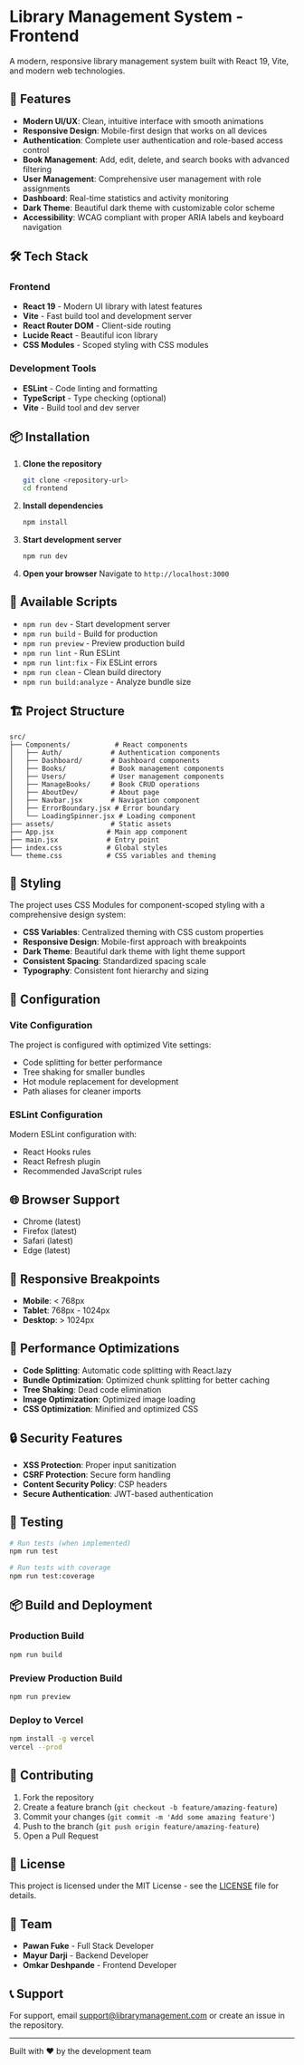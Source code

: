 # Library Management System - Frontend

A modern, responsive library management system built with React 19, Vite, and modern web technologies.

## 🚀 Features

- **Modern UI/UX**: Clean, intuitive interface with smooth animations
- **Responsive Design**: Mobile-first design that works on all devices
- **Authentication**: Complete user authentication and role-based access control
- **Book Management**: Add, edit, delete, and search books with advanced filtering
- **User Management**: Comprehensive user management with role assignments
- **Dashboard**: Real-time statistics and activity monitoring
- **Dark Theme**: Beautiful dark theme with customizable color scheme
- **Accessibility**: WCAG compliant with proper ARIA labels and keyboard navigation

## 🛠️ Tech Stack

### Frontend
- **React 19** - Modern UI library with latest features
- **Vite** - Fast build tool and development server
- **React Router DOM** - Client-side routing
- **Lucide React** - Beautiful icon library
- **CSS Modules** - Scoped styling with CSS modules

### Development Tools
- **ESLint** - Code linting and formatting
- **TypeScript** - Type checking (optional)
- **Vite** - Build tool and dev server

## 📦 Installation

1. **Clone the repository**
   ```bash
   git clone <repository-url>
   cd frontend
   ```

2. **Install dependencies**
   ```bash
   npm install
   ```

3. **Start development server**
   ```bash
   npm run dev
   ```

4. **Open your browser**
   Navigate to `http://localhost:3000`

## 🚀 Available Scripts

- `npm run dev` - Start development server
- `npm run build` - Build for production
- `npm run preview` - Preview production build
- `npm run lint` - Run ESLint
- `npm run lint:fix` - Fix ESLint errors
- `npm run clean` - Clean build directory
- `npm run build:analyze` - Analyze bundle size

## 🏗️ Project Structure

```
src/
├── Components/           # React components
│   ├── Auth/            # Authentication components
│   ├── Dashboard/       # Dashboard components
│   ├── Books/           # Book management components
│   ├── Users/           # User management components
│   ├── ManageBooks/     # Book CRUD operations
│   ├── AboutDev/        # About page
│   ├── Navbar.jsx       # Navigation component
│   ├── ErrorBoundary.jsx # Error boundary
│   └── LoadingSpinner.jsx # Loading component
├── assets/              # Static assets
├── App.jsx             # Main app component
├── main.jsx            # Entry point
├── index.css           # Global styles
└── theme.css           # CSS variables and theming
```

## 🎨 Styling

The project uses CSS Modules for component-scoped styling with a comprehensive design system:

- **CSS Variables**: Centralized theming with CSS custom properties
- **Responsive Design**: Mobile-first approach with breakpoints
- **Dark Theme**: Beautiful dark theme with light theme support
- **Consistent Spacing**: Standardized spacing scale
- **Typography**: Consistent font hierarchy and sizing

## 🔧 Configuration

### Vite Configuration
The project is configured with optimized Vite settings:
- Code splitting for better performance
- Tree shaking for smaller bundles
- Hot module replacement for development
- Path aliases for cleaner imports

### ESLint Configuration
Modern ESLint configuration with:
- React Hooks rules
- React Refresh plugin
- Recommended JavaScript rules

## 🌐 Browser Support

- Chrome (latest)
- Firefox (latest)
- Safari (latest)
- Edge (latest)

## 📱 Responsive Breakpoints

- **Mobile**: < 768px
- **Tablet**: 768px - 1024px
- **Desktop**: > 1024px

## 🚀 Performance Optimizations

- **Code Splitting**: Automatic code splitting with React.lazy
- **Bundle Optimization**: Optimized chunk splitting for better caching
- **Tree Shaking**: Dead code elimination
- **Image Optimization**: Optimized image loading
- **CSS Optimization**: Minified and optimized CSS

## 🔒 Security Features

- **XSS Protection**: Proper input sanitization
- **CSRF Protection**: Secure form handling
- **Content Security Policy**: CSP headers
- **Secure Authentication**: JWT-based authentication

## 🧪 Testing

```bash
# Run tests (when implemented)
npm run test

# Run tests with coverage
npm run test:coverage
```

## 📦 Build and Deployment

### Production Build
```bash
npm run build
```

### Preview Production Build
```bash
npm run preview
```

### Deploy to Vercel
```bash
npm install -g vercel
vercel --prod
```

## 🤝 Contributing

1. Fork the repository
2. Create a feature branch (`git checkout -b feature/amazing-feature`)
3. Commit your changes (`git commit -m 'Add some amazing feature'`)
4. Push to the branch (`git push origin feature/amazing-feature`)
5. Open a Pull Request

## 📄 License

This project is licensed under the MIT License - see the [LICENSE](LICENSE) file for details.

## 👥 Team

- **Pawan Fuke** - Full Stack Developer
- **Mayur Darji** - Backend Developer  
- **Omkar Deshpande** - Frontend Developer

## 📞 Support

For support, email support@librarymanagement.com or create an issue in the repository.

---

Built with ❤️ by the development team